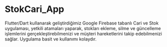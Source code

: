 # StokCari_App

Flutter/Dart kullanarak geliştirdiğimiz Google Firebase tabanlı Cari ve Stok uygulaması, yetkili atamaları yaparak, stokları ekleme, silme ve güncelleme işlemlerini gerçekleştirebilmenizi ve müşteri hareketlerini takip edebilmenizi sağlar. Uygulama basit ve kullanımı kolaydır.
